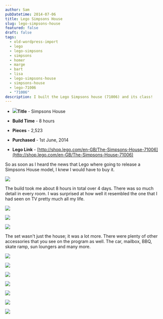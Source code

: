 ```yaml
---
author: Sam
pubDatetime: 2014-07-06
title: Lego Simpsons House
slug: lego-simpsons-house
featured: false
draft: false
tags:
  - old-wordpress-import
  - lego
  - lego-simpsons
  - simpsons
  - homer
  - marge
  - bart
  - lisa
  - lego-simpsons-house
  - simpsons-house
  - lego-71006
  - "71006"
description: I built the Lego Simpsons house (71006) and its class!
---
```

*   ![](https://farm6.staticflickr.com/5537/14190221608_f29a8ed26f_m.jpg)**Title** - Simpsons House
    
*   **Build Time** - 8 hours
    
*   **Pieces** - 2,523
    
*   **Purchased** - 1st June, 2014
    
*   **Lego Link** - [http://shop.lego.com/en-GB/The-Simpsons-House-71006](http://shop.lego.com/en-GB/The-Simpsons-House-71006)
    

So as soon as I heard the news that Lego where going to release a Simpsons House model, I knew I would have to buy it.

![](/assets/2014/2014-07-06-lego-simpsons-house-build_14376017854_o.jpg)

The build took me about 8 hours in total over 4 days. There was so much detail in every room. I was surprised at how well it resembled the one that I had seen on TV pretty much all my life.

![](/assets/2014/2014-07-06-lego-simpsons-house-build_14397101813_o.jpg)

![](/assets/2014/2014-07-06-lego-simpsons-house-build_14190440967_o.jpg)

![](/assets/2014/2014-07-06-lego-simpsons-house-build_14375402302_o.jpg)

The set wasn't just the house; it was a lot more. There were plenty of other accessories that you see on the program as well. The car, mailbox, BBQ, skate ramp, sun loungers and many more.

![](/assets/2014/2014-07-06-evergreen-terrace_14190221608_o.jpg)

![](/assets/2014/2014-07-06-simpsons-group-shot_14375279832_o.jpg)

![](/assets/2014/2014-07-06-simpsons-group-shot_14373196621_o.jpg)

![](/assets/2014/2014-07-06-lego-simpsons-house-build_14190380160_o.jpg)

![](/assets/2014/2014-07-06-homer-and-ned_14373590221_o.jpg)

![](/assets/2014/2014-07-06-bart-and-nelson_14396923973_o.jpg)

![](/assets/2014/2014-07-06-simpsons-minifigures_14373618101_o.jpg)